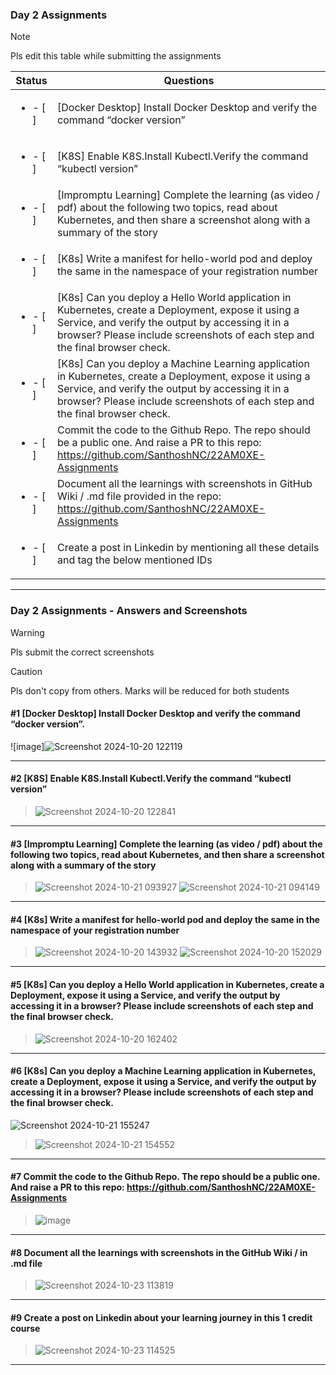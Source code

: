 ### Day 2 Assignments

> [!NOTE]
> Pls edit this table while submitting the assignments

| Status         | Questions     | 
|----------------|---------------|
| <ul><li>- [ ] </li></ul> | [Docker Desktop] Install Docker Desktop and verify the command “docker version” |
| <ul><li>- [ ] </li></ul> | [K8S] Enable K8S.Install Kubectl.Verify the command “kubectl version” |
| <ul><li>- [ ] </li></ul> | [Impromptu Learning] Complete the learning (as video / pdf) about the following two topics, read about Kubernetes, and then share a screenshot along with a summary of the story |
| <ul><li>- [ ] </li></ul> | [K8s] Write a manifest for hello-world pod and deploy the same in the namespace of your registration number |
| <ul><li>- [ ] </li></ul> | [K8s] Can you deploy a Hello World application in Kubernetes, create a Deployment, expose it using a Service, and verify the output by accessing it in a browser? Please include screenshots of each step and the final browser check. |
| <ul><li>- [ ] </li></ul> | [K8s] Can you deploy a Machine Learning application in Kubernetes, create a Deployment, expose it using a Service, and verify the output by accessing it in a browser? Please include screenshots of each step and the final browser check.  |
| <ul><li>- [ ] </li></ul> | Commit the code to the Github Repo. The repo should be a public one. And raise a PR to this repo: https://github.com/SanthoshNC/22AM0XE-Assignments |
| <ul><li>- [ ] </li></ul> | Document all the learnings with screenshots in GitHub Wiki / .md file provided in the repo: https://github.com/SanthoshNC/22AM0XE-Assignments |
| <ul><li>- [ ] </li></ul> | Create a post in Linkedin by mentioning all these details and tag the below mentioned IDs |

***

### Day 2 Assignments - Answers and Screenshots

> [!WARNING]
> Pls submit the correct screenshots

> [!CAUTION]
> Pls don't copy from others. Marks will be reduced for both students

#### #1 [Docker Desktop] Install Docker Desktop and verify the command “docker version”.
![image]![Screenshot 2024-10-20 122119](https://github.com/user-attachments/assets/f82110be-3a58-4ebf-86f5-2a732d8159de)



***

#### #2 [K8S] Enable K8S.Install Kubectl.Verify the command “kubectl version”
> ![Screenshot 2024-10-20 122841](https://github.com/user-attachments/assets/3d193069-bce3-405a-8efb-6c8dea972f25)


***

#### #3 [Impromptu Learning] Complete the learning (as video / pdf) about the following two topics, read about Kubernetes, and then share a screenshot along with a summary of the story
> ![Screenshot 2024-10-21 093927](https://github.com/user-attachments/assets/f298a116-7d18-419c-be6d-49bfdd02a831)
> ![Screenshot 2024-10-21 094149](https://github.com/user-attachments/assets/6347dd0b-9711-45be-ad1c-f7ffe02d7432)



***

#### #4 [K8s] Write a manifest for hello-world pod and deploy the same in the namespace of your registration number
> ![Screenshot 2024-10-20 143932](https://github.com/user-attachments/assets/98b52192-892a-4757-9eb4-3134b09b33e3)
> ![Screenshot 2024-10-20 152029](https://github.com/user-attachments/assets/4a50968a-95ad-43ec-a487-f00614af1622)



***

#### #5 [K8s] Can you deploy a Hello World application in Kubernetes, create a Deployment, expose it using a Service, and verify the output by accessing it in a browser? Please include screenshots of each step and the final browser check.
> ![Screenshot 2024-10-20 162402](https://github.com/user-attachments/assets/d53b9351-d4f0-4456-a13d-4a0d504bdfa1)


***

#### #6 [K8s] Can you deploy a Machine Learning application in Kubernetes, create a Deployment, expose it using a Service, and verify the output by accessing it in a browser? Please include screenshots of each step and the final browser check.
![Screenshot 2024-10-21 155247](https://github.com/user-attachments/assets/a2d2e7ec-f557-4c90-a7d1-a8b4ee8d1c66)

> ![Screenshot 2024-10-21 154552](https://github.com/user-attachments/assets/20e55652-ec44-4ecd-8277-a0c2117e4e9a)


***

#### #7 Commit the code to the Github Repo. The repo should be a public one. And raise a PR to this repo: https://github.com/SanthoshNC/22AM0XE-Assignments
> ![image](https://github.com/user-attachments/assets/031be0e0-93ca-4d16-a8f8-0430c8208636)


***

#### #8 Document all the learnings with screenshots in the GitHub Wiki / in .md file
> ![Screenshot 2024-10-23 113819](https://github.com/user-attachments/assets/bd0b83b0-2a1d-49b3-8218-dc92f0dcfecc)


***

#### #9 Create a post on Linkedin about your learning journey in this 1 credit course
> ![Screenshot 2024-10-23 114525](https://github.com/user-attachments/assets/b886f643-a285-466b-bb90-8f7a7b3822e8)


***
